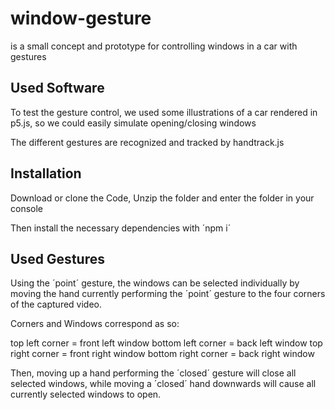 # window-gesture

is a small concept and prototype for controlling windows in a car with gestures

## Used Software

To test the gesture control, we used some illustrations of a car rendered in p5.js, 
so we could easily simulate opening/closing windows

The different gestures are recognized and tracked by handtrack.js

## Installation

Download or clone the Code, Unzip the folder and enter the folder in your console

Then install the necessary dependencies with ´npm i´

## Used Gestures

Using the ´point´ gesture, the windows can be selected individually by moving the 
hand currently performing the ´point´ gesture to the four corners of the captured video.

Corners and Windows correspond as so:

top left corner = front left window
bottom left corner = back left window
top right corner = front right window
bottom right corner = back right window

Then, moving up a hand performing the ´closed´ gesture will close all selected windows, 
while moving a ´closed´ hand downwards will cause all currently selected windows to open.


